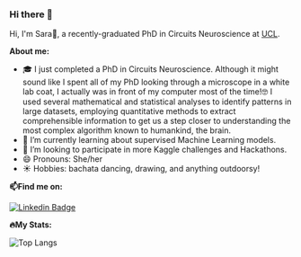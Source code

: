 <!--
**SaraMolas/SaraMolas** is a ✨ _special_ ✨ repository because its `README.md` (this file) appears on your GitHub profile.
-->

### Hi there 👋

Hi, I'm Sara🙌, a recently-graduated PhD in Circuits Neuroscience at [UCL](https://barry-lab.com/people/). 

**About me:**

- 🎓 I just completed a PhD in Circuits Neuroscience. Although it might sound like I spent all of my PhD looking through a microscope in a white lab coat, I actually was in front of my computer most of the time!🤓  I used several mathematical and statistical analyses to identify patterns in large datasets, employing quantitative methods to extract comprehensible information to get us a step closer to understanding the most complex algorithm known to humankind, the brain. 
- 🌱 I’m currently learning about supervised Machine Learning models.
- 👯 I’m looking to participate in more Kaggle challenges and Hackathons. 
- 😄 Pronouns: She/her
- ☀️ Hobbies: bachata dancing, drawing, and anything outdoorsy!
   
**📫Find me on:**

[![Linkedin Badge](https://img.shields.io/badge/-linkedin-blue?style=flat&logo=Linkedin&logoColor=white)](linkedin.com/in/saramolasmedina)


**🔥My Stats:**

![Top Langs](https://github-readme-stats.vercel.app/api/top-langs/?username=SaraMolas&theme=react)
